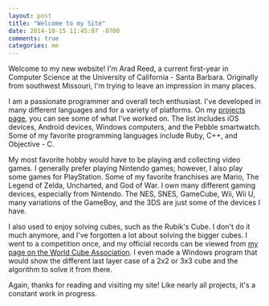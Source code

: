 ```yaml
---
layout: post
title: "Welcome to my Site"
date: 2014-10-15 11:45:07 -0700
comments: true
categories: me
---
```


Welcome to my new website! I'm Arad Reed, a current first-year in Computer Science at the University of California - Santa Barbara. Originally from southwest Missouri, I'm trying to leave an impression in many places. <!-- more -->

I am a passionate programmer and overall tech enthusiast. I've developed in many different languages and for a variety of platforms. On my <a href="{{ root_url }}/projects/">projects page</a>, you can see some of what I've worked on. The list includes iOS devices, Android devices, Windows computers, and the Pebble smartwatch. Some of my favorite programming languages include Ruby, C++, and Objective - C. 

My most favorite hobby would have to be playing and collecting video games. I generally prefer playing Nintendo games; however, I also play some games for PlayStation. Some of my favorite franchises are Mario, The Legend of Zelda, Uncharted, and God of War. I own many different gaming devices, especially from Nintendo. The NES, SNES, GameCube, Wii, Wii U, many variations of the GameBoy, and the 3DS are just some of the devices I have.

I also used to enjoy solving cubes, such as the Rubik's Cube. I don't do it much anymore, and I've forgotten a lot about solving the bigger cubes. I went to a competition once, and my official records can be viewed from <a href="https://www.worldcubeassociation.org/results/p.php?i=2012REED01">my page on the World Cube Association</a>. I even made a Windows program that would show the different last layer case of a 2x2 or 3x3 cube and the algorithm to solve it from there.

Again, thanks for reading and visiting my site! Like nearly all projects, it's a constant work in progress.